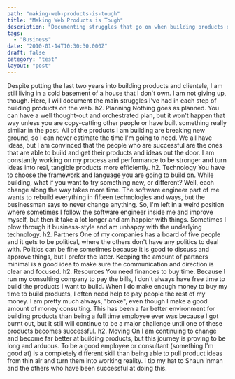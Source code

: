 ```yaml
---
path: "making-web-products-is-tough"
title: "Making Web Products is Tough"
description: "Documenting struggles that go on when building products on the web."
tags: 
  - "Business"
date: "2010-01-14T10:30:30.000Z"
draft: false
category: "test"
layout: "post"
---
```


Despite putting the last two years into building products and clientele, I am still living in a cold basement of a house that I don't own. I am not giving up, though. Here, I will document the main struggles I've had in each step of building products on the web. h2. Planning Nothing goes as planned. You can have a well thought-out and orchestrated plan, but it won't happen that way unless you are copy-catting other people or have built something really similar in the past. All of the products I am building are breaking new ground, so I can never estimate the time I'm going to need. We all have ideas, but I am convinced that the people who are successful are the ones that are able to build and get their products and ideas out the door. I am constantly working on my process and performance to be stronger and turn ideas into real, tangible products more efficiently. h2. Technology You have to choose the framework and language you are going to build on. While building, what if you want to try something new, or different? Well, each change along the way takes more time. The software engineer part of me wants to rebuild everything in fifteen technologies and ways, but the businessman says to never change anything. So, I'm left in a weird position where sometimes I follow the software engineer inside me and improve myself, but then it take a lot longer and am happier with things. Sometimes I plow through it business-style and am unhappy with the underlying technology. h2. Partners One of my companies has a board of five people and it gets to be political, where the others don't have any politics to deal with. Politics can be fine sometimes because it is good to discuss and approve things, but I prefer the latter. Keeping the amount of partners minimal is a good idea to make sure the communication and direction is clear and focused. h2. Resources You need finances to buy time. Because I run my consulting company to pay the bills, I don't always have free time to build the products I want to build. When I do make enough money to buy my time to build products, I often need help to pay people the rest of my money. I am pretty much always, "broke", even though I make a good amount of money consulting. This has been a far better environment for building products than being a full time employee ever was because I got burnt out, but it still will continue to be a major challenge until one of these products becomes successful. h2. Moving On I am continuing to change and become far better at building products, but this journey is proving to be long and arduous. To be a good employee or consultant (something I'm good at) is a completely different skill than being able to pull product ideas from thin air and turn them into working reality. I tip my hat to Shaun Inman and the others who have been successful at doing this.